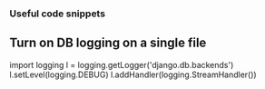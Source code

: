 ### Useful code snippets

## Turn on DB logging on a single file

import logging
l = logging.getLogger('django.db.backends')
l.setLevel(logging.DEBUG)
l.addHandler(logging.StreamHandler())
